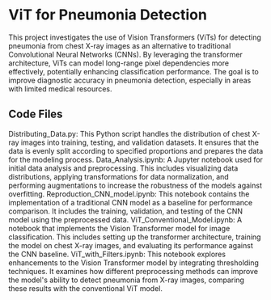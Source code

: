 # ViT for Pneumonia Detection
This project investigates the use of Vision Transformers (ViTs) for detecting pneumonia from chest X-ray images as an alternative to traditional Convolutional Neural Networks (CNNs). By leveraging the transformer architecture, ViTs can model long-range pixel dependencies more effectively, potentially enhancing classification performance. The goal is to improve diagnostic accuracy in pneumonia detection, especially in areas with limited medical resources.

## Code Files
Distributing_Data.py: This Python script handles the distribution of chest X-ray images into training, testing, and validation datasets. It ensures that the data is evenly split according to specified proportions and prepares the data for the modeling process.
Data_Analysis.ipynb: A Jupyter notebook used for initial data analysis and preprocessing. This includes visualizing data distributions, applying transformations for data normalization, and performing augmentations to increase the robustness of the models against overfitting.
Reproduction_CNN_model.ipynb: This notebook contains the implementation of a traditional CNN model as a baseline for performance comparison. It includes the training, validation, and testing of the CNN model using the preprocessed data.
ViT_Conventional_Model.ipynb: A notebook that implements the Vision Transformer model for image classification. This includes setting up the transformer architecture, training the model on chest X-ray images, and evaluating its performance against the CNN baseline.
ViT_with_Filters.ipynb: This notebook explores enhancements to the Vision Transformer model by integrating thresholding techniques. It examines how different preprocessing methods can improve the model's ability to detect pneumonia from X-ray images, comparing these results with the conventional ViT model.
